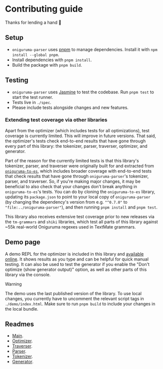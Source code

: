 # Contributing guide

Thanks for lending a hand 👋

## Setup

- `oniguruma-parser` uses [pnpm](https://pnpm.io/) to manage dependencies. Install it with `npm install --global pnpm`.
- Install dependencies with `pnpm install`.
- Build the package with `pnpm build`.

## Testing

- `oniguruma-parser` uses [Jasmine](https://jasmine.github.io/) to test the codebase. Run `pnpm test` to start the test runner.
- Tests live in `./spec`.
- Please include tests alongside changes and new features.

### Extending test coverage via other libraries

Apart from the optimizer (which includes tests for all optimizations), test coverage is currently limited. This will improve in future versions. That said, the optimizer's tests check end-to-end results that have gone through every part of this library: the tokenizer, parser, traverser, optimizer, and generator.

Part of the reason for the currently limited tests is that this library's tokenizer, parser, and traverser were originally built for and extracted from [`oniguruma-to-es`](https://github.com/slevithan/oniguruma-to-es), which includes broader coverage with end-to-end tests that check results that have gone through `oniguruma-parser`'s tokenizer, parser, and traverser. So, if you're making major changes, it may be beneficial to also check that your changes don't break anything in `oniguruma-to-es`'s tests. You can do by cloning the `oniguruma-to-es` library, updating its `package.json` to point to your local copy of `oniguruma-parser` (by changing the dependency's version from e.g. `"^0.7.0"` to `"file:../oniguruma-parser"`), and then running `pnpm install` and `pnpm test`.

This library also receives extensive test coverage prior to new releases via the `tm-grammars` and `shiki` libraries, which test all parts of this library against ~55k real-world Oniguruma regexes used in TextMate grammars.

## Demo page

A demo REPL for the optimizer is included in this library and [available online](https://slevithan.github.io/oniguruma-parser/demo/). It shows results as you type and can be helpful for quick manual testing. It can also be used to test the generator if you enable the "Don't optimize (show generator output)" option, as well as other parts of this library via the console.

> [!WARNING]
> The demo uses the last published version of the library. To use local changes, you currently have to uncomment the relevant script tags in `./demo/index.html`. Make sure to run `pnpm build` to include your changes in the local bundle.

## Readmes

- [Main](https://github.com/slevithan/oniguruma-parser/blob/main/README.md).
- [Optimizer](https://github.com/slevithan/oniguruma-parser/blob/main/src/optimizer/README.md).
- [Traverser](https://github.com/slevithan/oniguruma-parser/blob/main/src/traverser/README.md).
- [Parser](https://github.com/slevithan/oniguruma-parser/blob/main/src/parser/README.md).
- [Tokenizer](https://github.com/slevithan/oniguruma-parser/blob/main/src/tokenizer/README.md).
- [Generator](https://github.com/slevithan/oniguruma-parser/blob/main/src/generator/README.md).

